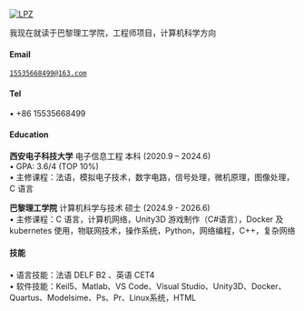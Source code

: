 [![LPZ](https://img.shields.io/badge/LPZ-github-blue?logo=github)](https://github.com/139liu666)

我现在就读于巴黎理工学院，工程师项目，计算机科学方向

#### Email  
<code>15535668499@163.com</code>  

#### Tel
• +86 15535668499

#### Education  
**西安电子科技大学**  电子信息工程  本科   (2020.9 – 2024.6)  
• GPA: 3.6/4 (TOP 10%)   
• 主修课程：法语，模拟电子技术，数字电路，信号处理，微机原理，图像处理，C 语言

**巴黎理工学院**  计算机科学与技术  硕士  (2024.9 - 2026.6)  
• 主修课程：C 语言，计算机网络，Unity3D 游戏制作（C#语言），Docker 及 kubernetes 使用，物联网技术，操作系统，Python，网络编程，C++，复杂网络   

#### 技能  
• 语言技能：法语 DELF B2 、英语 CET4   
• 软件技能：Keil5、Matlab、VS Code、Visual Studio、Unity3D、Docker、Quartus、Modelsime、Ps、Pr、Linux系统，HTML   
